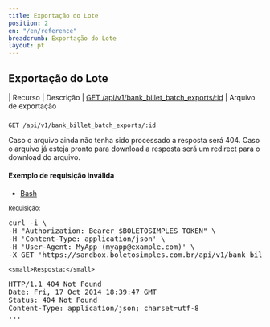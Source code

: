 ```yaml
---
title: Exportação do Lote
position: 2
en: "/en/reference"
breadcrumb: Exportação do Lote
layout: pt
---
```


## Exportação do Lote

| Recurso | Descrição
| [GET /api/v1/bank_billet_batch_exports/:id](#arquivo-de-exportacao) | Arquivo de exportação

### 

`GET /api/v1/bank_billet_batch_exports/:id`


Caso o arquivo ainda não tenha sido processado a resposta será 404.
Caso o arquivo já esteja pronto para download a resposta será um redirect para o download do arquivo.

#### Exemplo de requisição inválida


<ul class="nav nav-tabs" role="tablist">
<li class="active"><a href="#bash" role="tab" data-toggle="tab">Bash</a></li>
</ul>

<div class="tab-content">
<div class="tab-pane active" id="bash">
<small>Requisição:</small>
<pre class="bash">
curl -i \
-H "Authorization: Bearer $BOLETOSIMPLES_TOKEN" \
-H 'Content-Type: application/json' \
-H 'User-Agent: MyApp (myapp@example.com)' \
-X GET 'https://sandbox.boletosimples.com.br/api/v1/bank_billet_batch_exports/1'
</pre>

    <small>Resposta:</small>

<pre class="http">
HTTP/1.1 404 Not Found
Date: Fri, 17 Oct 2014 18:39:47 GMT
Status: 404 Not Found
Content-Type: application/json; charset=utf-8
...
</pre>
</div>
</div>